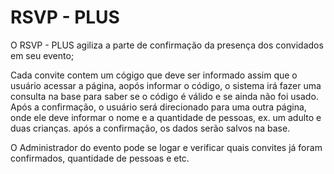 # RSVP - PLUS

 O RSVP - PLUS agiliza a parte de confirmação da presença dos convidados em seu evento;

 Cada convite contem um cógigo que deve ser informado assim que o usuário acessar a página,
 aopós informar o código, o sistema irá fazer uma consulta na base para saber se o código é válido e se ainda não foi usado.
 Após a confirmação, o usuário será direcionado para uma outra página, onde ele deve informar o nome e a quantidade de pessoas, ex. um adulto e duas crianças.
 após a confirmação, os dados serão salvos na base.

 O Administrador do evento pode se logar e verificar quais convites já foram confirmados, quantidade de pessoas e etc.